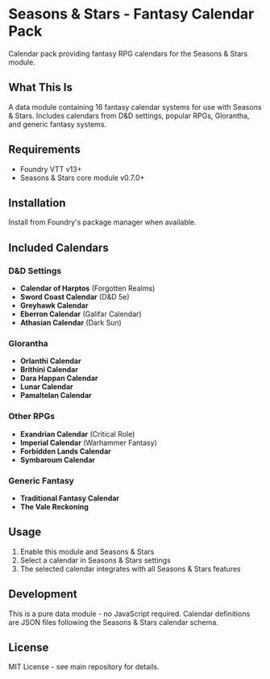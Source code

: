 # Seasons & Stars - Fantasy Calendar Pack

Calendar pack providing fantasy RPG calendars for the Seasons & Stars module.

## What This Is

A data module containing 16 fantasy calendar systems for use with Seasons & Stars. Includes calendars from D&D settings, popular RPGs, Glorantha, and generic fantasy systems.

## Requirements

- Foundry VTT v13+
- Seasons & Stars core module v0.7.0+

## Installation

Install from Foundry's package manager when available.

## Included Calendars

### D&D Settings

- **Calendar of Harptos** (Forgotten Realms)
- **Sword Coast Calendar** (D&D 5e)
- **Greyhawk Calendar**
- **Eberron Calendar** (Galifar Calendar)
- **Athasian Calendar** (Dark Sun)

### Glorantha

- **Orlanthi Calendar**
- **Brithini Calendar**
- **Dara Happan Calendar**
- **Lunar Calendar**
- **Pamaltelan Calendar**

### Other RPGs

- **Exandrian Calendar** (Critical Role)
- **Imperial Calendar** (Warhammer Fantasy)
- **Forbidden Lands Calendar**
- **Symbaroum Calendar**

### Generic Fantasy

- **Traditional Fantasy Calendar**
- **The Vale Reckoning**

## Usage

1. Enable this module and Seasons & Stars
2. Select a calendar in Seasons & Stars settings
3. The selected calendar integrates with all Seasons & Stars features

## Development

This is a pure data module - no JavaScript required. Calendar definitions are JSON files following the Seasons & Stars calendar schema.

## License

MIT License - see main repository for details.
